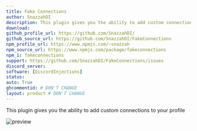 ```yaml
---
title: Fake Connections
author: SnazzahDI
description: This plugin gives you the ability to add custom connections to your profile
download:
github_profile_url: https://github.com/SnazzahDI/
github_source_url: https://github.com/SnazzahDI/FakeConnections
npm_profile_url: https://www.npmjs.com/~snazzah
npm_source_url: https://www.npmjs.com/package/fakeconnections
npm_i: fakeconnections
support: https://github.com/SnazzahDI/FakeConnections/issues
discord_server:
software: [DiscordInjections]
status:
auto: True
ghcommentid: # DON'T CHANGE
layout: product # DON'T CHANGE
---
```

This plugin gives you the ability to add custom connections to your profile

![preview](https://i-need.discord.cards/fed74a.png)